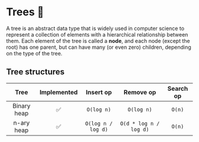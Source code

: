 # Trees 🌳

A tree is an abstract data type that is widely used in computer science to
represent a collection of elements with a hierarchical relationship between
them. Each element of the tree is called a **node**, and each node (except the
root) has one parent, but can have many (or even zero) children, depending on
the type of the tree.

## Tree structures

|    Tree     | Implemented |     Insert op      |       Remove op        | Search op |
| :---------: | :---------: | :----------------: | :--------------------: | :-------: |
| Binary heap |     ✅      |     `O(log n)`     |       `O(log n)`       |  `O(n)`   |
| n-ary heap  |     ✅      | `O(log n / log d)` | `O(d * log n / log d)` |  `O(n)`   |
